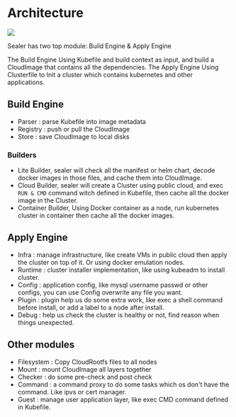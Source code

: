 # Architecture

![](https://user-images.githubusercontent.com/8912557/133879086-f13e3e37-65c3-43e2-977c-e8ebf8c8fb34.png)

Sealer has two top module: Build Engine & Apply Engine

The Build Engine Using Kubefile and build context as input, and build a CloudImage that contains all the dependencies.
The Apply Engine Using Clusterfile to Init a cluster which contains kubernetes and other applications.

## Build Engine

* Parser : parse Kubefile into image metadata
* Registry : push or pull the CloudImage
* Store : save CloudImage to local disks

### Builders

* Lite Builder, sealer will check all the manifest or helm chart, decode docker images in those files, and cache them into CloudImage.
* Cloud Builder, sealer will create a Cluster using public cloud, and exec `RUN & CMD` command witch defined in Kubefile, then cache all the docker image in the Cluster.
* Container Builder, Using Docker container as a node, run kubernetes cluster in container then cache all the docker images.

## Apply Engine

* Infra : manage infrastructure, like create VMs in public cloud then apply the cluster on top of it. Or using docker emulation nodes.
* Runtime : cluster installer implementation, like using kubeadm to install cluster.
* Config : application config, like mysql username passwd or other configs, you can use Config overwrite any file you want.
* Plugin : plugin help us do some extra work, like exec a shell command before install, or add a label to a node after install.
* Debug : help us check the cluster is healthy or not, find reason when things unexpected.

## Other modules

* Filesystem : Copy CloudRootfs files to all nodes
* Mount : mount CloudImage all layers together
* Checker : do some pre-check and post check
* Command : a command proxy to do some tasks which os don't have the command. Like ipvs or cert manager.
* Guest : manage user application layer, like exec CMD command defined in Kubefile.
